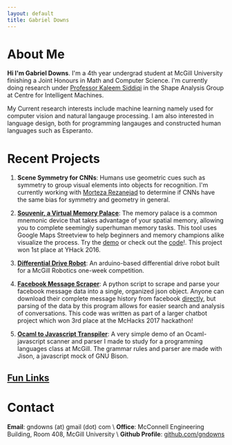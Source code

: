 ```yaml
---
layout: default
title: Gabriel Downs
---
```


# About Me

**Hi I'm Gabriel Downs**. I'm a 4th year undergrad student at McGill University finishing a Joint Honours in Math and Computer Science. I'm currently doing research under [Professor Kaleem Siddiqi](http://www.cim.mcgill.ca/~siddiqi/) in the Shape Analysis Group at Centre for Intelligent Machines.

My Current research interests include machine learning namely used for computer vision and natural langauge processing. I am also interested in language design, both for programming langauges and constructed human languages such as Esperanto. 

# Recent Projects

1. **Scene Symmetry for CNNs**: Humans use geometric cues such as symmetry to group visual elements into objects for recognition. I'm currently working with [Morteza Rezanejad](http://www.cim.mcgill.ca/~morteza/) to determine if CNNs have the same bias for symmetry and geometry in general.

2. **[Souvenir, a Virtual Memory Palace](http://souvenir-to-remember.herokuapp.com/)**: The memory palace is a common mnemonic device that takes advantage of your spatial memory, allowing you to complete seemingly superhuman memory tasks. This tool uses Google Maps Streetview to help beginners and memory champions alike visualize the process. Try the [demo](http://souvenir-to-remember.herokuapp.com/) or check out the [code](https://github.com/gndowns/souvenir)!. This project won 1st place at YHack 2016.

3. **[Differential Drive Robot](https://github.com/gndowns/miniprojects)**: An arduino-based differential drive robot built for a McGill Robotics one-week competition.

4. **[Facebook Message Scraper](https://github.com/gndowns/ParseBook)**: A python script to scrape and parse your facebook message data into a single, organized json object. Anyone can download their complete message history from facebook [directly](https://www.facebook.com/help/1701730696756992), but parsing of the data by this program allows for easier search and analysis of conversations. This code was written as part of a larger chatbot project which won 3rd place at the McHacks 2017 hackathon!

5. **[Ocaml to Javascript Transpiler](https://github.com/gndowns/yourFavouriteLanguage)**: A very simple demo of an Ocaml-javascript scanner and parser I made to study for a programming languages class at McGill. The grammar rules and parser are made with Jison, a javascript mock of GNU Bison.

## [Fun Links](./links.html)

# Contact

**Email**: gndowns (at) gmail (dot) com \\
**Office**: McConnell Engineering Building, Room 408, McGill University \\
**Github Profile**: [github.com/gndowns](https://github.com/gndowns) 
